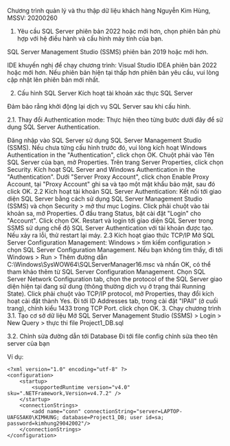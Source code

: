 Chương trình quản lý và thu thập dữ liệu khách hàng
Nguyễn Kim Hùng, MSSV: 20200260

1. Yêu cầu
SQL Server phiên bản 2022 hoặc mới hơn, chọn phiên bản phù hợp với hệ điều hành và cấu hình máy tính của bạn.

SQL Server Management Studio (SSMS) phiên bản 2019 hoặc mới hơn.

IDE khuyến nghị để chạy chương trình: Visual Studio IDEA phiên bản 2022 hoặc mới hơn.
Nếu phiên bản hiện tại thấp hơn phiên bản yêu cầu, vui lòng cập nhật lên phiên bản mới nhất.

2. Cấu hình SQL Server
Kích hoạt tài khoản xác thực SQL Server

Đảm bảo rẳng khởi động lại dịch vụ SQL Server sau khi cấu hình.

2.1. Thay đổi Authentication mode:
Thực hiện theo từng bước dưới đây để sử dụng SQL Server Authentication.

Đăng nhập vào SQL Server sử dụng SQL Server Management Studio (SSMS). Nếu chưa từng cấu hình trước đó, vui lòng kích hoạt Windows Authentication in the "Authentication", click chọn OK.
Chuột phải vào Tên SQL Server của bạn, mở Properties.
Trên trang Server Properties, click chọn Security. Kích hoạt SQL Server and Windows Authentication in the "Authentication".
Dưới "Server Proxy Account", click chọn Enable Proxy Account, tại "Proxy Account" ghi sa và tạo một mật khẩu bảo mật, sau đó click OK.
2.2 Kích hoạt tài khoản SQL Server Authentication:
Kết nối tới giao diện SQL Server bằng cách sử dụng SQL Server Management Studio (SSMS) và chọn Security > mở thư mục Logins.
Click phải chuột vào tài khoản sa, mở Properties.
Ở đầu trang Status, bật cài đặt "Login" cho "Account". Click chọn OK.
Restart và login tới giao diện SQL Server trong SSMS sử dụng chế độ SQL Server Authentication với tài khoản được tạo. Nếu xảy ra lỗi, thử restart lại máy.
2.3 Kích hoạt giao thức TCP/IP
Mở SQL Server Configuration Management: Windows > tìm kiếm configuration > chọn SQL Server Configuration Management. Nếu bạn không tìm thấy, đi tới Windows > Run > Thêm đường dẫn C:\Windows\SysWOW64\SQLServerManager16.msc và nhấn OK, có thể tham khảo thêm từ SQL Server Configuration Management.
Chọn SQL Server Network Configuration tab, chọn the protocol of the SQL Server giao diện hiện tại đang sử dung (thông thường dịch vụ ở trạng thái Running State).
Click phải chuột vào TCP/IP protocol, mở Properties, thay đổi kích hoạt cài đặt thành Yes.
Đi tới ID Addresses tab, trong cài đặt "IPAll" (ở cuối trang), chỉnh kiểu 1433 trong TCP Port. click chọn OK.
3. Chạy chương trình
3.1. Tạo cơ sở dữ liệu
Mở SQL Server Management Studio (SSMS) > Login > New Query > thực thi file Project1_DB.sql

3.2. Chỉnh sửa đường dẫn tới Database
Đi tới file config chỉnh sửa theo tên server của bạn

Ví dụ:
```
<?xml version="1.0" encoding="utf-8" ?>
<configuration>
    <startup> 
        <supportedRuntime version="v4.0" sku=".NETFramework,Version=v4.7.2" />
    </startup>
	<connectionStrings>
		<add name="conn" connectionString="server=LAPTOP-UAFG5AK0\KIMHUNG; database=Project1_DB; user id=sa; password=kimhung29042002"/>
	</connectionStrings>
</configuration>
```
